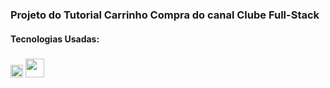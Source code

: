 <h3>Projeto do Tutorial Carrinho Compra do canal Clube Full-Stack</h3>

<h4>Tecnologias Usadas:</h4>
<div style="display:inline-block">
    <img style="width:20px" src="https://cdn.jsdelivr.net/gh/devicons/devicon/icons/javascript/javascript-original.svg" />
    <img style="width:30px;margin-top:5px" src="https://cdn.jsdelivr.net/gh/devicons/devicon/icons/php/php-original.svg" />
          
</div>
          